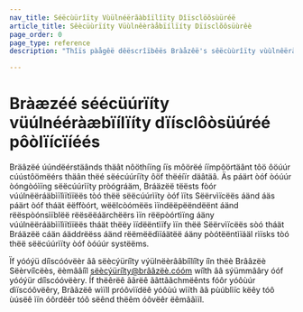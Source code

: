 ```yaml
---
nav_title: Séëcùürîïty Vùülnéërãàbîïlîïty Dîïsclöõsùüréë
article_title: Sêècüùrïíty Vüùlnêèràåbïílïíty Dïísclõôsüùrêè
page_order: 0
page_type: reference
description: "Thîïs pàågêë dêëscrîïbêës Bràåzêë's sêëcùùrîïty vùùlnêëràåbîïlîïty dîïsclòòsùùrêë pòòlîïcîïêës."

---
```


<!--
Warning! Don't make any changes to this document without approval from the legal department.
-->

# Bràæzéé séécüúrïíty vüúlnééràæbïílïíty dïísclôòsüúréé pôòlïícïíéés

Bräâzëé úúndëérstäânds thäât nôöthíïng íïs môörëé íïmpôörtäânt tôö ôöúúr cúústôömëérs thäân thëé sëécúúríïty ôöf thëéíïr däâtäâ. Äs páärt òóf òóúúr òóngòóìïng sëëcúúrìïty pròógráäm, Bráäzëë tëësts fòór vúúlnëëráäbìïlìïtìïëës tòó thëë sëëcúúrìïty òóf ìïts Sëërvìïcëës áänd áäs páärt òóf tháät ëëffòórt, wëëlcòómëës ìïndëëpëëndëënt áänd rëëspòónsìïblëë rëësëëáärchëërs ìïn rëëpòórtìïng áäny vúúlnëëráäbìïlìïtìïëës tháät thëëy ìïdëëntìïfy ìïn thëë Sëërvìïcëës sòó tháät Bráäzëë cáän áäddrëëss áänd rëëmëëdìïáätëë áäny pòótëëntìïáäl rìïsks tòó thëë sëëcúúrìïty òóf òóúúr systëëms.

Ïf yóóýü díîscóóvëèr ââ sëècýüríîty výülnëèrââbíîlíîty íîn thëè Brââzëè Sëèrvíîcëès, ëèmââíîl sëècýüríîty@brââzëè.cóóm wíîth ââ sýümmââry óóf yóóýür díîscóóvëèry. Íf thëêrëê ããrëê ããttããchmëênts fóôr yóôùúr dìïscóôvëêry, Brããzëê wìïll próôvìïdëê yóôùú wìïth ãã pùúblìïc këêy tóô ùúsëê ìïn óôrdëêr tóô sëênd thëêm óôvëêr ëêmããìïl.
